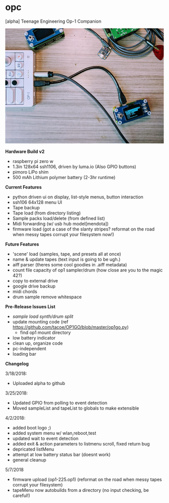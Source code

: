 # opc
[alpha] Teenage Engineering Op-1 Companion

![opc-hardware v2](/opc-beta.jpg)


**Hardware Build v2**
- raspberry pi zero w
- 1.3in 128x64 ssh1106, driven by luma.io (Also GPIO buttons)
- pimoro LiPo shim
- 500 mAh Lithium polymer battery (2-3hr runtime)


**Current Features**
- python driven ui on display, list-style menus, button interaction
- ssh106 64x128 menu UI
- Tape backup
- Tape load (from directory listing)
- Sample packs load/delete (from defined list)
- Midi forwarding (w/ usb hub model[mendota])
- firmware load (got a case of the slanty stripes? reformat on the road when messy tapes corrupt your filesystem now!)


**Future Features**
- 'scene' load (samples, tape, and presets all at once)
- name & update tapes (text input is going to be ugh.)
- aiff parser (theres some cool goodies in .aiff metadata)
- count file capacity of op1 sampler/drum (how close are you to the magic 42?)
- copy to external drive
- google drive backup
- midi chords
- drum sample remove whitespace


**Pre-Release Issues List**
- *sample load synth/drum split*
- update mounting code (ref https://github.com/tacoe/OP1GO/blob/master/op1go.py)
  - find op1 mount directory
- low battery indicator
- clean up, organize code
- pc-independent
- loading bar

**Changelog**

3/18/2018:
- Uploaded alpha to github

3/25/2018:
- Updated GPIO from polling to event detection
- Moved sampleList and tapeList to globals to make extensible

4/2/2018:
- added boot logo ;)
- added system menu w/ wlan,reboot,test
- updated wait to event detection
- added exit & action parameters to listmenu scroll, fixed return bug
- depricated listMenu
- attempt at low battery status bar (doesnt work)
- general cleanup

5/7/2018
- firmware upload (op1-225.op1) (reformat on the road when messy tapes corrupt your filesystem)
- tapeMenu now autobuilds from a directory (no input checking, be careful!)
